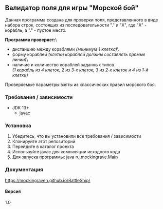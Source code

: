 ## **Валидатор поля для игры "Морской бой"**

Данная программа создана для проверки поля,
представленного в виде набора строк, состоящих из последовательности
"." и "Х", где "Х" - корабль, а "." - пустое место.

**Программа проверяет:**\
- дистанцию между кораблями _(минимум 1 клетка)_\
- форму кораблей _(клетки кораблей должны составлять прямые линии)_\
- наличие и количество кораблей заданных типов\
_(1 корабль из 4 клеток, 2 из 3-х клеток, 3 из 2-х клеток и 4 из 1-й клетки)_

Проверяемые параметры взяты из классических правил морского боя.

### Требования / зависимости
- JDK 13+
    - javac

### Установка
1) Убедитесь, что вы установили все требования / зависимости
2) Клонируйте этот репозиторий
3) Перейдите в каталог проекта
4) Используйте javac для компиляции исходного кода
5) Для запуска программы: java ru.mockingrave.Main

### Документация
https://mockingraven.github.io/BattleShip/

#### Версия
1.0

